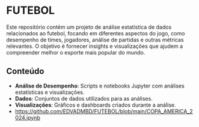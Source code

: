 # FUTEBOL

Este repositório contém um projeto de análise estatística de dados relacionados ao futebol, focando em diferentes aspectos do jogo, como desempenho de times, jogadores, análise de partidas e outras métricas relevantes. O objetivo é fornecer insights e visualizações que ajudem a compreender melhor o esporte mais popular do mundo.

## Conteúdo

- **Análise de Desempenho**: Scripts e notebooks Jupyter com análises estatísticas e visualizações.
- **Dados**: Conjuntos de dados utilizados para as análises.
- **Visualizações**: Gráficos e dashboards criados durante a análise.
- https://github.com/EDVADMBD/FUTEBOL/blob/main/COPA_AMERICA_2024.ipynb
